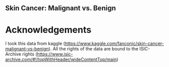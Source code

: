 ## Skin Cancer: Malignant vs. Benign

# Acknowledgements
I took this data from kaggle (https://www.kaggle.com/fanconic/skin-cancer-malignant-vs-benign). All the rights of the data are bound to the ISIC-Archive rights (https://www.isic-archive.com/#!/topWithHeader/wideContentTop/main)